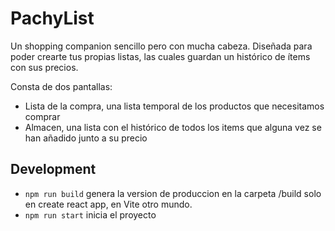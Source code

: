 # PachyList

Un shopping companion sencillo pero con mucha cabeza. Diseñada para poder crearte tus propias listas, las cuales guardan un histórico de ítems con sus precios.

Consta de dos pantallas:

* Lista de la compra, una lista temporal de los productos que necesitamos comprar
* Almacen, una lista con el histórico de todos los items que alguna vez se han añadido junto a su precio

## Development

* `npm run build` genera la version de produccion en la carpeta /build solo en create react app, en Vite otro mundo.
* `npm run start` inicia el proyecto

